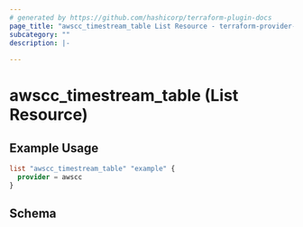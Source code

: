```yaml
---
# generated by https://github.com/hashicorp/terraform-plugin-docs
page_title: "awscc_timestream_table List Resource - terraform-provider-awscc"
subcategory: ""
description: |-
  
---
```


# awscc_timestream_table (List Resource)



## Example Usage

```terraform
list "awscc_timestream_table" "example" {
  provider = awscc
}
```

<!-- schema generated by tfplugindocs -->
## Schema

